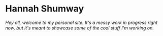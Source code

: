 # Hannah Shumway

*Hey all, welcome to my personal site. It's a messy work in progress right now, but it's meant to showcase some of the cool stuff I'm working on.*
